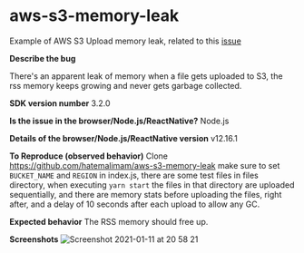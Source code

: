 # aws-s3-memory-leak
Example of AWS S3 Upload memory leak, related to this [issue](https://github.com/aws/aws-sdk-js-v3/issues/1897)

**Describe the bug**

There's an apparent leak of memory when a file gets uploaded to S3, the rss memory keeps growing and never gets garbage collected.

**SDK version number**
3.2.0

**Is the issue in the browser/Node.js/ReactNative?**
Node.js

**Details of the browser/Node.js/ReactNative version**
v12.16.1

**To Reproduce (observed behavior)**
Clone https://github.com/hatemalimam/aws-s3-memory-leak make sure to set `BUCKET_NAME` and `REGION` in index.js,
there are some test files in files directory, when executing `yarn start` the files in that directory are uploaded sequentially, and there are memory stats before uploading the files, right after, and a delay of 10 seconds after each upload to allow any GC. 

**Expected behavior**
The RSS memory should free up.

**Screenshots**
![Screenshot 2021-01-11 at 20 58 21](https://user-images.githubusercontent.com/3439970/104219876-bfaf0500-544f-11eb-976b-9f73aa76c532.png)

